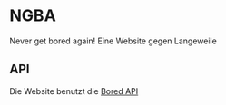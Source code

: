 # NGBA
Never get bored again! Eine Website gegen Langeweile

## API
Die Website benutzt die [Bored API](https://www.boredapi.com/)
